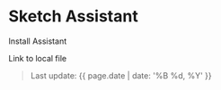 ---
---

# Sketch Assistant

<a href="sketch://install-assistant?https://sketch-hq.github.io/sketch-assistant-internal/sketch-assistant-internal-latest.tgz" class="button button--primary">Install Assistant</a>

<a href="sketch-assistant-internal-latest.tgz">Link to local file</a>

<style>
  /* hide GitHub's automatic header */
  div.container-lg h1:not([id]) {
    display: none;
  }
  a,
  a:hover { text-decoration: none; }
</style>

<link rel="stylesheet" href="https://www.sketch.com/css/style_globals.e3ae8f362d.css" />

> Last update: {{ page.date | date: '%B %d, %Y' }}